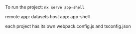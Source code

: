 To run the project:
`nx serve app-shell`

remote app: datasets
host app: app-shell

each project has its own webpack.config.js and tsconfig.json
